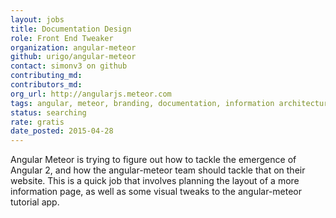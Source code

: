 ```yaml
---
layout: jobs
title: Documentation Design
role: Front End Tweaker
organization: angular-meteor
github: urigo/angular-meteor
contact: simonv3 on github
contributing_md:
contributors_md:
org_url: http://angularjs.meteor.com
tags: angular, meteor, branding, documentation, information architecture
status: searching
rate: gratis
date_posted: 2015-04-28
---
```


Angular Meteor is trying to figure out how to tackle the emergence of Angular 2, and how the angular-meteor team should tackle that on their website. This is a quick job that involves planning the layout of a more information page, as well as some visual tweaks to the angular-meteor tutorial app.
